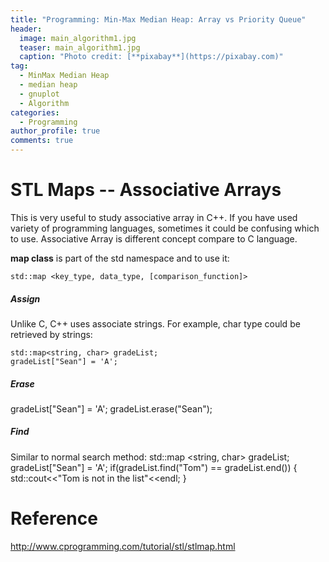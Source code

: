 ```yaml
---
title: "Programming: Min-Max Median Heap: Array vs Priority Queue"
header:
  image: main_algorithm1.jpg
  teaser: main_algorithm1.jpg
  caption: "Photo credit: [**pixabay**](https://pixabay.com)"
tag:
  - MinMax Median Heap
  - median heap
  - gnuplot
  - Algorithm
categories:
  - Programming
author_profile: true
comments: true
---
```


# STL Maps -- Associative Arrays

This is very useful to study associative array in C++.
If you have used variety of programming languages, sometimes it could be confusing which to use.
Associative Array is different concept compare to C language.

**map class** is part of the std namespace and to use it:

    std::map <key_type, data_type, [comparison_function]>

##### Assign
Unlike C, C++ uses associate strings.
For example, char type could be retrieved by strings:

    std::map<string, char> gradeList;
    gradeList["Sean"] = 'A';

##### Erase
gradeList["Sean"] = 'A';
gradeList.erase("Sean");

##### Find
Similar to normal search method:
std::map <string, char> gradeList;
gradeList["Sean"] = 'A';
if(gradeList.find("Tom") == gradeList.end())
{
    std::cout<<"Tom is not in the list"<<endl;
}


# Reference

http://www.cprogramming.com/tutorial/stl/stlmap.html

